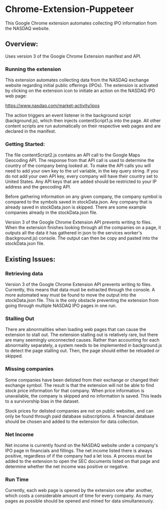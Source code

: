 # Chrome-Extension-Puppeteer

This Google Chrome extension automates collecting IPO information from the NASDAQ website.

## Overview:

Uses version 3 of the Google Chrome Extension manifest and API.

### Running the extension

This extension automates collecting data from the NASDAQ exchange website regarding initial public offerings (IPOs). The extension is activated by clicking on the extension icon to initiate an action on the NASDAQ IPO web page:

https://www.nasdaq.com/market-activity/ipos

The action triggers an event listener in the background script (background.js), which then injects contentScript1.js into the page. All other content scripts are run automatically on their respective web pages and are declared in the manifest.

### Getting Started:

The file contentScript2.js contains an API call to the Google Maps Geocoding API. The response from that API call is used to determine the country of the company being looked at. To make the API calls you will need to add your own key to the url variable, in the key query string. If you do not add your own API key, every company will have their country set to United States. Any API keys that are added should be restricted to your IP address and the geocoding API.

Before gathering information on any given company, the company symbol is compared to the symbols saved in stockData.json. Any company that is already saved in stockData.json is skipped. There are some example companies already in the stockData.json file.

Version 3 of the Google Chrome Extension API prevents writing to files. When the extension finishes looking through all the companies on a page, it outputs all the data it has gathered in json to the services worker's (background.js) console. The output can then be copy and pasted into the stockData.json file.

## Existing Issues:

### Retrieving data

Version 3 of the Google Chrome Extension API prevents writing to files. Currently, this means that data must be extracted through the console. A more automated way must be found to move the output into the stockData.json file. This is the only obstacle preventing the extension from going through multiple NASDAQ IPO pages in one run.

### Stalling Out

There are abnormalities when loading web pages that can cause the extension to stall out. The extension stalling out is relatively rare, but there are many seemingly unconnected causes. Rather than accounting for each abnormality separately, a system needs to be implemented in background.js to detect the page stalling out. Then, the page should either be reloaded or skipped.

### Missing companies

Some companies have been delisted from their exchange or changed their exchange symbol. The result is that the extension will not be able to find stock price information for that company. When price information is unavailable, the company is skipped and no information is saved. This leads to a survivorship bias in the dataset.

Stock prices for delisted companies are not on public websites, and can only be found through paid database subscriptions. A financial database should be chosen and added to the extension for data collection.

### Net Income

Net income is currently found on the NASDAQ website under a company's IPO page in financials and fillings. The net income listed there is always positive, regardless of if the company had a let loss. A process must be added to the extension to open the SEC documents listed on that page and determine whether the net income was positive or negative.

### Run Time

Currently, each web page is opened by the extension one after another, which costs a considerable amount of time for every company. As many pages as possible should be opened and mined for data simultaneously.
